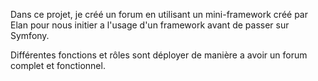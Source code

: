 Dans ce projet, je créé un forum en utilisant un mini-framework créé par Elan pour nous initier a l'usage d'un framework avant de passer sur Symfony.

Différentes fonctions et rôles sont déployer de manière a avoir un forum complet et fonctionnel.

